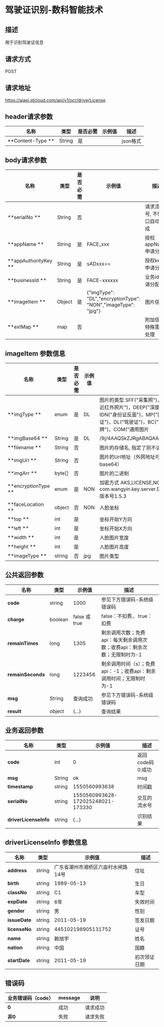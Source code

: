 # 驾驶证识别-数科智能技术


## 描述
用于识别驾驶证信息

## 请求方式
POST

## 请求地址
https://aiapi.jdcloud.com/api/v1/ocr/driverLicense


## header请求参数
|名称|类型|是否必需|示例值|描述|
|---|---|---|---|---|
|**Content-Type	**|String|是| |json格式|

## body请求参数 
|名称|类型|是否必需|示例值|描述|
|---|---|---|---|---|
|**serialNo	**|String|否| |请求流水号, 不传接口自动生成|
|**appName	**|String|是|FACE_xxx |授权appName, 申请分配|
|**appAuthorityKey	**|String|是|sADxxx==	 |授权key, 申请分配|
|**businessId	**|String|是|FACE-xxxxxx	 |业务id, 申请分配|
|**imageItem	**|Object|是|{"imgType": "DL","encryptionType": "NON","imageType": "jpg"}	 |图片信息|
|**extMap	**|map|否| |附加信息, 特殊需求处理|

## imageItem 参数信息 
|名称|类型|是否必需|示例值|描述|
|---|---|---|---|---|
|**imgType	**|enum|是|DL |图片的类型 SFF("采集照")，FF("全景采集照")，NIR("双目采集的近红外照片")，DEEP("深度采集的照片")，IDP("身份证正面")，IDN("身份证反面")，MP("网纹照")，AP("动作照")，VL("行驶证")，DL("驾驶证")，BC("银行卡")，BL("营业执照")，LP("车牌")，COM("通用图片|
|**imgBase64	**|String|是|DL |/9j/4AAQSkZJRgABAQAAAQABAA...	 |
|**filename	**|String|否||图片的存储名, 指定了则不读base64|
|**imgUrl	**|String|否| |图片的Url地址（外网地址可能会有socket连接超时问题，建议传base64）|
|**imgArr	**|byte[]|否| |图片的二进制|
|**encryptionType	**|enum|是|NON |加密方式 AKS,LICENSE,NON AKS解密方式：com.wangyin.key.server.DeviceCryptoService#decryptEnvelop 版本号1.5.3|
|**faceLocation	**|object|否|NON |人脸坐标|
|**top	**|int|是| |坐标开始Y方向|
|**left	**|int|是| |坐标开始X方向|
|**width	**|int|是| |人脸图片宽度|
|**height	**|int|是| |人脸图片高度|
|**imageType	**|string|否|jpg |图片类型|


## 公共返回参数
|名称|类型|示例值|描述|
|---|---|---|---|
|**code**|string|1000|参见下方错误码-系统级错误码|
|**charge**|boolean|false 或 true	|false：不扣费， true：扣费|
|**remainTimes**|long|1305|剩余调用次数；免费api：每天剩余调用次数；收费api：剩余次数；无限制时为-1|
|**remainSeconds**|long|1223456|剩余调用时间（s）；免费api：-1；收费api：剩余调用时间；无限制时为-1|
|**msg**|String|查询成功	|参见下方错误码-系统级错误码|
|**result**|object|{...}	|查询结果|

## 业务返回参数
|名称|类型|示例值|描述|
|---|---|---|---|
|**code**|int|0|返回code码 0:成功|
|**msg**|String|ok	|msg|
|**timestamp**|string|1550560993638		|时间戳|
|**serialNo**|string|1550560993628-172025248021-173330	|交互的流水号|
|**driverLicenseInfo**|string|	{...}|识别结果|

## driverLicenseInfo 参数信息
|名称|类型|示例值|描述|
|---|---|---|---|
|**address**|string|广东省潮州市湘桥区六亩村水闸路14号	|住址|
|**birth**|string|1989-05-13	|生日|
|**classNo**|string|C1|车型|
|**expDate**|string|6年|失效时间|
|**gender**|string|男|性别|
|**issueDate**|string|2011-05-19	|签发日期|
|**licenseNo**|string|445102198905131752	|证号|
|**name**|string|赖旭宇|姓名|
|**nation**|string|中国|国籍|
|**startDate**|string|2011-05-19	|初次领证日期|


## 错误码
|业务错误码（code）	|message|说明|
|---|---|---|
|**0**|成功|请求成功|
|**非0**|失败|请求失败|


